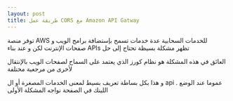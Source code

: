 ```yaml
---
layout: post
title: طريقة عمل CORS مع Amazon API Gatway 
---
```


توفر منصة AWS للخدمات السحابية عدة خدمات تسمح بإستضافة برامج الويب و صفحات الإنترنت لكن و عند بناء APIs تظهر مشكلة بسيظة تحتاج إلى حل

العائق في هذه المشكلة هو نظام كورز الذي يعتمد على السماح لصفحات الويب بالإنتقال لأخرى من مرجعية مختلفة

و هذا بكل بساطة تعريف بسيط لمعنى الخدمات المصغرة أو ال api . عموما عند الوضع اللينك في الصفحة نواجه المشكلة الأولى